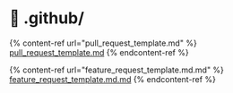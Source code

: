# 🐙 .github/

{% content-ref url="pull_request_template.md" %}
[pull\_request\_template.md](pull\_request\_template.md)
{% endcontent-ref %}

{% content-ref url="feature_request_template.md.md" %}
[feature\_request\_template.md.md](feature\_request\_template.md.md)
{% endcontent-ref %}
